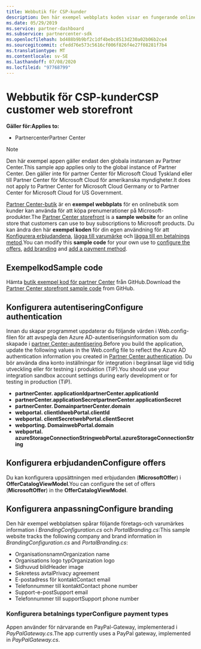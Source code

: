 ```yaml
---
title: Webbutik för CSP-kunder
description: Den här exempel webbplats koden visar en fungerande onlinebutik för kunder som köper prenumerationer på Microsoft-produkter.
ms.date: 05/29/2019
ms.service: partner-dashboard
ms.subservice: partnercenter-sdk
ms.openlocfilehash: bd488b9b9bf2c1df4bebc8513d230a02b06b2ce4
ms.sourcegitcommit: cfedd76e573c5616cf006f826f4e27f08281f7b4
ms.translationtype: MT
ms.contentlocale: sv-SE
ms.lasthandoff: 07/08/2020
ms.locfileid: "97768799"
---
```

# <a name="csp-customer-web-storefront"></a><span data-ttu-id="8f345-103">Webbutik för CSP-kunder</span><span class="sxs-lookup"><span data-stu-id="8f345-103">CSP customer web storefront</span></span>

<span data-ttu-id="8f345-104">**Gäller för:**</span><span class="sxs-lookup"><span data-stu-id="8f345-104">**Applies to:**</span></span>

- <span data-ttu-id="8f345-105">Partnercenter</span><span class="sxs-lookup"><span data-stu-id="8f345-105">Partner Center</span></span>

> [!NOTE]
> <span data-ttu-id="8f345-106">Den här exempel appen gäller endast den globala instansen av Partner Center.</span><span class="sxs-lookup"><span data-stu-id="8f345-106">This sample app applies only to the global instance of Partner Center.</span></span> <span data-ttu-id="8f345-107">Den gäller inte för partner Center för Microsoft Cloud Tyskland eller till Partner Center för Microsoft Cloud för amerikanska myndigheter.</span><span class="sxs-lookup"><span data-stu-id="8f345-107">It does not apply to Partner Center for Microsoft Cloud Germany or to Partner Center for Microsoft Cloud for US Government.</span></span>

<span data-ttu-id="8f345-108">[Partner Center-butik](https://github.com/Microsoft/Partner-Center-Storefront) är en **exempel webbplats** för en onlinebutik som kunder kan använda för att köpa prenumerationer på Microsoft-produkter.</span><span class="sxs-lookup"><span data-stu-id="8f345-108">The [Partner Center storefront](https://github.com/Microsoft/Partner-Center-Storefront) is a **sample website** for an online store that customers can use to buy subscriptions to Microsoft products.</span></span> <span data-ttu-id="8f345-109">Du kan ändra den här **exempel koden** för din egen användning för att [Konfigurera erbjudandena](#configure-offers), [lägga till varumärke](#configure-branding) och [lägga till en betalnings metod](#configure-payment-types).</span><span class="sxs-lookup"><span data-stu-id="8f345-109">You can modify this **sample code** for your own use to [configure the offers](#configure-offers), [add branding](#configure-branding) and [add a payment method](#configure-payment-types).</span></span>

## <a name="sample-code"></a><span data-ttu-id="8f345-110">Exempelkod</span><span class="sxs-lookup"><span data-stu-id="8f345-110">Sample code</span></span>

<span data-ttu-id="8f345-111">Hämta [butik exempel kod för partner Center](https://github.com/Microsoft/Partner-Center-Storefront) från GitHub.</span><span class="sxs-lookup"><span data-stu-id="8f345-111">Download the [Partner Center storefront sample code](https://github.com/Microsoft/Partner-Center-Storefront) from GitHub.</span></span>

## <a name="configure-authentication"></a><span data-ttu-id="8f345-112">Konfigurera autentisering</span><span class="sxs-lookup"><span data-stu-id="8f345-112">Configure authentication</span></span>

<span data-ttu-id="8f345-113">Innan du skapar programmet uppdaterar du följande värden i Web.config-filen för att avspegla den Azure AD-autentiseringsinformation som du skapade i [partner Center-autentisering](partner-center-authentication.md).</span><span class="sxs-lookup"><span data-stu-id="8f345-113">Before you build the application, update the following values in the Web.config file to reflect the Azure AD authentication information you created in [Partner Center authentication](partner-center-authentication.md).</span></span> <span data-ttu-id="8f345-114">Du bör använda dina konto inställningar för integration i begränsat läge vid tidig utveckling eller för testning i produktion (TiP).</span><span class="sxs-lookup"><span data-stu-id="8f345-114">You should use your integration sandbox account settings during early development or for testing in production (TiP).</span></span>

- <span data-ttu-id="8f345-115">**partnerCenter. applicationId**</span><span class="sxs-lookup"><span data-stu-id="8f345-115">**partnerCenter.applicationId**</span></span>
- <span data-ttu-id="8f345-116">**partnerCenter.applicationSecret**</span><span class="sxs-lookup"><span data-stu-id="8f345-116">**partnerCenter.applicationSecret**</span></span>
- <span data-ttu-id="8f345-117">**partnerCenter. Domain**</span><span class="sxs-lookup"><span data-stu-id="8f345-117">**partnerCenter.domain**</span></span>
- <span data-ttu-id="8f345-118">**webportal. clientId**</span><span class="sxs-lookup"><span data-stu-id="8f345-118">**webPortal.clientId**</span></span>
- <span data-ttu-id="8f345-119">**webportal. clientSecret**</span><span class="sxs-lookup"><span data-stu-id="8f345-119">**webPortal.clientSecret**</span></span>
- <span data-ttu-id="8f345-120">**webporting. Domain**</span><span class="sxs-lookup"><span data-stu-id="8f345-120">**webPortal.domain**</span></span>
- <span data-ttu-id="8f345-121">**webportal. azureStorageConnectionString**</span><span class="sxs-lookup"><span data-stu-id="8f345-121">**webPortal.azureStorageConnectionString**</span></span>

## <a name="configure-offers"></a><span data-ttu-id="8f345-122">Konfigurera erbjudanden</span><span class="sxs-lookup"><span data-stu-id="8f345-122">Configure offers</span></span>

<span data-ttu-id="8f345-123">Du kan konfigurera uppsättningen med erbjudanden (**MicrosoftOffer**) i **OfferCatalogViewModel**.</span><span class="sxs-lookup"><span data-stu-id="8f345-123">You can configure the set of offers (**MicrosoftOffer**) in the **OfferCatalogViewModel**.</span></span>

## <a name="configure-branding"></a><span data-ttu-id="8f345-124">Konfigurera anpassning</span><span class="sxs-lookup"><span data-stu-id="8f345-124">Configure branding</span></span>

<span data-ttu-id="8f345-125">Den här exempel webbplatsen spårar följande företags-och varumärkes information i *BrandingConfiguration.cs* och *PortalBranding.cs*:</span><span class="sxs-lookup"><span data-stu-id="8f345-125">This sample website tracks the following company and brand information in *BrandingConfiguration.cs* and *PortalBranding.cs*:</span></span>

- <span data-ttu-id="8f345-126">Organisationsnamn</span><span class="sxs-lookup"><span data-stu-id="8f345-126">Organization name</span></span>
- <span data-ttu-id="8f345-127">Organisations logo typ</span><span class="sxs-lookup"><span data-stu-id="8f345-127">Organization logo</span></span>
- <span data-ttu-id="8f345-128">Sidhuvud bild</span><span class="sxs-lookup"><span data-stu-id="8f345-128">Header image</span></span>
- <span data-ttu-id="8f345-129">Sekretess avtal</span><span class="sxs-lookup"><span data-stu-id="8f345-129">Privacy agreement</span></span>
- <span data-ttu-id="8f345-130">E-postadress för kontakt</span><span class="sxs-lookup"><span data-stu-id="8f345-130">Contact email</span></span>
- <span data-ttu-id="8f345-131">Telefonnummer till kontakt</span><span class="sxs-lookup"><span data-stu-id="8f345-131">Contact phone number</span></span>
- <span data-ttu-id="8f345-132">Support-e-post</span><span class="sxs-lookup"><span data-stu-id="8f345-132">Support email</span></span>
- <span data-ttu-id="8f345-133">Telefonnummer till support</span><span class="sxs-lookup"><span data-stu-id="8f345-133">Support phone number</span></span>

### <a name="configure-payment-types"></a><span data-ttu-id="8f345-134">Konfigurera betalnings typer</span><span class="sxs-lookup"><span data-stu-id="8f345-134">Configure payment types</span></span>

<span data-ttu-id="8f345-135">Appen använder för närvarande en PayPal-Gateway, implementerad i *PayPalGateway.cs*.</span><span class="sxs-lookup"><span data-stu-id="8f345-135">The app currently uses a PayPal gateway, implemented in *PayPalGateway.cs*.</span></span>